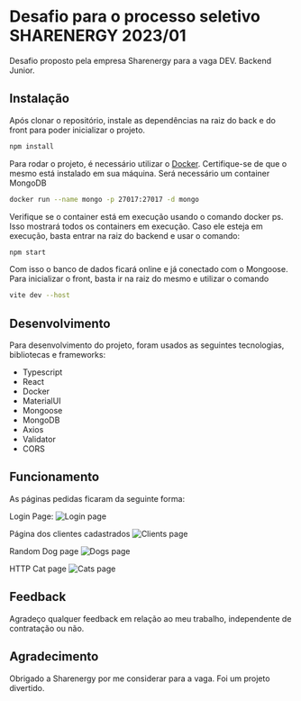 # Desafio para o processo seletivo SHARENERGY 2023/01


Desafio proposto pela empresa Sharenergy para a vaga DEV. Backend Junior.

## Instalação

Após clonar o repositório, instale as dependências na raiz do back e do front para poder inicializar o projeto.

```bash
npm install
```
Para rodar o projeto, é necessário utilizar o [Docker](https://www.docker.com/). Certifique-se de que o mesmo está instalado em sua máquina.
Será necessário um container MongoDB
```bash 
docker run --name mongo -p 27017:27017 -d mongo
```
Verifique se o container está em execução usando o comando docker ps. Isso mostrará todos os containers em execução.
Caso ele esteja em execução, basta entrar na raiz do backend e usar o comando:
```bash
npm start
```
Com isso o banco de dados ficará online e já conectado com o Mongoose.
Para inicializar o front, basta ir na raiz do mesmo e utilizar o comando

```bash
vite dev --host 

```

## Desenvolvimento
Para desenvolvimento do projeto, foram usados as seguintes tecnologias, bibliotecas e frameworks:

- Typescript
- React
- Docker
- MaterialUI
- Mongoose
- MongoDB
- Axios
- Validator
- CORS

## Funcionamento


As páginas pedidas ficaram da seguinte forma:


Login Page:
![Login page](https://iili.io/HaRBn3B.png)

Página dos clientes cadastrados
![Clients page](https://iili.io/HaR7roN.png)

Random Dog page
![Dogs page](https://iili.io/HaR1yWx.png)

HTTP Cat page
![Cats page](https://iili.io/HaRlcWQ.png)


## Feedback

Agradeço qualquer feedback em relação ao meu trabalho, independente de contratação ou não.


## Agradecimento

Obrigado a Sharenergy por me considerar para a vaga. Foi um projeto divertido.
